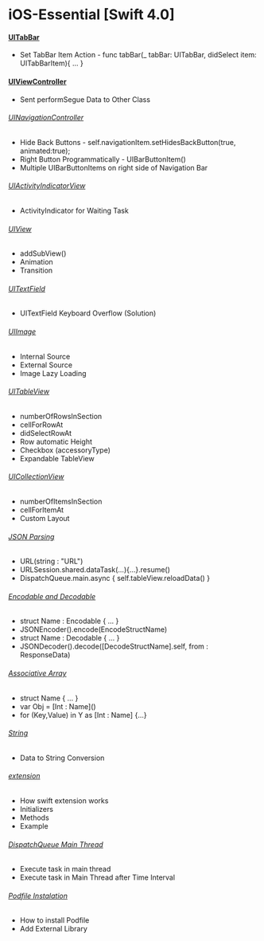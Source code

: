 # iOS-Essential [Swift 4.0]

####  [UITabBar](https://github.com/sumon-sarker/iOS-Essential/tree/UITabBar)
 - Set TabBar Item Action - func tabBar(_ tabBar: UITabBar, didSelect item: UITabBarItem){ ... }
 
####  [UIViewController](https://github.com/sumon-sarker/iOS-Essential/tree/UIViewController)
 - Sent performSegue Data to Other Class

###### [UINavigationController](https://github.com/sumon-sarker/iOS-Essential/tree/UINavigationController)
 - Hide Back Buttons - self.navigationItem.setHidesBackButton(true, animated:true);
 - Right Button Programmatically - UIBarButtonItem()
 - Multiple UIBarButtonItems on right side of Navigation Bar

###### [UIActivityIndicatorView](https://github.com/sumon-sarker/iOS-Essential/tree/UIActivityIndicatorView)
 - ActivityIndicator for Waiting Task
 
###### [UIView](https://github.com/sumon-sarker/iOS-Essential/tree/UIView)
 - addSubView()
 - Animation
 - Transition
 
 ###### [UITextField](https://github.com/sumon-sarker/iOS-Essential/tree/UITextField)
 - UITextField Keyboard Overflow (Solution)
 
###### [UIImage](https://github.com/sumon-sarker/iOS-Essential/tree/UIImage)
 - Internal Source
 - External Source
 - Image Lazy Loading

###### [UITableView](https://github.com/sumon-sarker/iOS-Essential/tree/UITableView)
 - numberOfRowsInSection
 - cellForRowAt
 - didSelectRowAt
 - Row automatic Height
 - Checkbox (accessoryType)
 - Expandable TableView
 
 ###### [UICollectionView](https://github.com/sumon-sarker/iOS-Essential/tree/UICollectionView)
 - numberOfItemsInSection
 - cellForItemAt
 - Custom Layout
 
###### [JSON Parsing](https://github.com/sumon-sarker/iOS-Essential/tree/JSON-Parsing)
 - URL(string : "URL")
 - URLSession.shared.dataTask(...){...}.resume()
 - DispatchQueue.main.async { self.tableView.reloadData() }
 
###### [Encodable and Decodable](https://github.com/sumon-sarker/iOS-Essential/tree/EncodableDecodable)
 - struct Name : Encodable { ... }
 - JSONEncoder().encode(EncodeStructName)
 - struct Name : Decodable { ... }
 - JSONDecoder().decode([DecodeStructName].self, from : ResponseData)
 
###### [Associative Array](https://github.com/sumon-sarker/iOS-Essential/tree/Associative-Array)
 - struct Name { ... }
 - var Obj = \[Int : Name\]()
 - for (Key,Value) in Y as \[Int : Name\] {...} 
 
###### [String](https://github.com/sumon-sarker/iOS-Essential/tree/String)
 - Data to String Conversion
 
###### [extension](https://github.com/sumon-sarker/iOS-Essential/tree/extension)
 - How swift extension works
 - Initializers
 - Methods
 - Example
 
###### [DispatchQueue Main Thread]( https://github.com/sumon-sarker/iOS-Essential/tree/DispatchQueue)
 - Execute task in main thread
 - Execute task in Main Thread after Time Interval
 
###### [Podfile Instalation]( https://github.com/sumon-sarker/iOS-Essential/tree/PodfileInstall)
 - How to install Podfile
 - Add External Library

